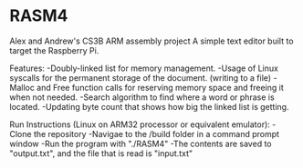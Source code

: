 # RASM4
Alex and Andrew's CS3B ARM assembly project
A simple text editor built to target the Raspberry Pi.

Features:
  -Doubly-linked list for memory management.
  -Usage of Linux syscalls for the permanent storage of the document. (writing to a file)
  -Malloc and Free function calls for reserving memory space and freeing it when not needed.
  -Search algorithm to find where a word or phrase is located.
  -Updating byte count that shows how big the linked list is getting.
  
Run Instructions (Linux on ARM32 processor or equivalent emulator):
  -Clone the repository
  -Navigae to the /build folder in a command prompt window
  -Run the program with "./RASM4"
  -The contents are saved to "output.txt", and the file that is read is "input.txt"
